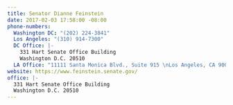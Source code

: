 ```yaml
---
title: Senator Dianne Feinstein
date: 2017-02-03 17:58:00 -08:00
phone-numbers:
  Washington DC: "(202) 224-3841"
  Los Angeles: "(310) 914-7300"
  DC Office: |-
    331 Hart Senate Office Building
    Washington D.C. 20510
  LA Office: "11111 Santa Monica Blvd., Suite 915 \nLos Angeles, CA 90025 "
website: https://www.feinstein.senate.gov/
office: |-
  331 Hart Senate Office Building
  Washington D.C. 20510
---
```


